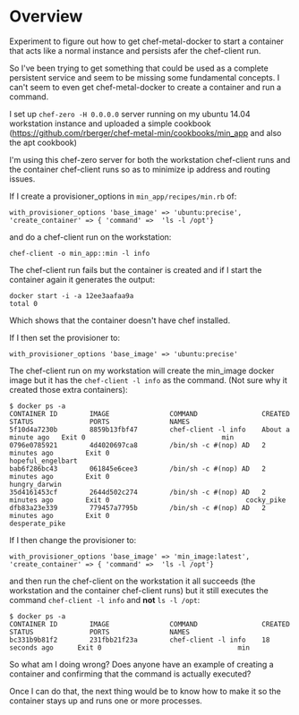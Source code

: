 # Overview

Experiment to figure out how to get chef-metal-docker to start a
container that acts like a normal instance and persists afer the
chef-client run.

So I've been trying to get something that could be used as a complete persistent service and seem to be missing some fundamental concepts. I can't seem to even get chef-metal-docker to create a container and run a command.

I set up `chef-zero -H 0.0.0.0` server running on my ubuntu 14.04 workstation instance and uploaded a simple cookbook (https://github.com/rberger/chef-metal-min/cookbooks/min_app and also the apt cookbook)

I'm using this chef-zero server for both the workstation chef-client runs and the container chef-client runs so as to minimize ip address and routing issues.

If I create a provisioner_options in `min_app/recipes/min.rb` of:
```
with_provisioner_options 'base_image' => 'ubuntu:precise',  'create_container' => { 'command' =>  'ls -l /opt'}
```

and do a chef-client run on the workstation:
```
chef-client -o min_app::min -l info
```

The chef-client run fails but the container is created and if I start the container again it generates the output:

```
docker start -i -a 12ee3aafaa9a
total 0
```

Which shows that the container doesn't have chef installed.

If I then set the provisioner to:
```
with_provisioner_options 'base_image' => 'ubuntu:precise'
```
The chef-client run on my workstation will create the min_image docker image but it has the `chef-client -l info` as the command.  (Not sure why it created those extra containers):
```
$ docker ps -a
CONTAINER ID        IMAGE               COMMAND                CREATED              STATUS              PORTS               NAMES
5f10d4a7230b        8859b13fbf47        chef-client -l info    About a minute ago   Exit 0                                  min
0796e0785921        4d4020697ca8        /bin/sh -c #(nop) AD   2 minutes ago        Exit 0                                  hopeful_engelbart
bab6f286bc43        061845e6cee3        /bin/sh -c #(nop) AD   2 minutes ago        Exit 0                                  hungry_darwin
35d4161453cf        2644d502c274        /bin/sh -c #(nop) AD   2 minutes ago        Exit 0                                  cocky_pike
dfb83a23e339        779457a7795b        /bin/sh -c #(nop) AD   2 minutes ago        Exit 0                                  desperate_pike
```
If I then change the provisioner to:
```
with_provisioner_options 'base_image' => 'min_image:latest',  'create_container' => { 'command' =>  'ls -l /opt'}
```
and then run the chef-client on the workstation it all succeeds (the workstation and the container chef-client runs) but it still executes the command `chef-client -l info` and __not__ `ls -l /opt`:
```
$ docker ps -a
CONTAINER ID        IMAGE               COMMAND                CREATED             STATUS              PORTS               NAMES
bc331b9b81f2        231fbb21f23a        chef-client -l info    18 seconds ago      Exit 0                                  min
```

So what am I doing wrong? Does anyone have an example of creating a container and confirming that the command is actually executed?

Once I can do that, the next thing would be to know how to make it so the container stays up and runs one or more processes.
